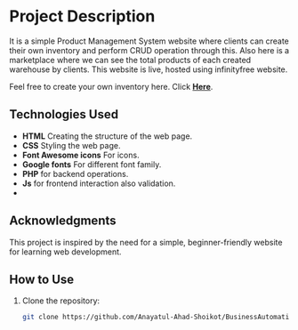 # Project Description
It is a simple Product Management System website where clients can create their own inventory and perform CRUD operation through this. Also here is a marketplace where we can see the total products of each created warehouse by clients.
This website is live, hosted using infinityfree website. 

Feel free to create your own inventory here. Click **[Here](http://product-management-system.free.nf)**.

## Technologies Used

- **HTML** Creating the structure of the web page.
- **CSS** Styling the web page.
- **Font Awesome icons** For icons.
- **Google fonts** For different font family.
- **PHP** for backend operations.
-  **Js** for frontend interaction also validation.
-  

## Acknowledgments

This project is inspired by the need for a simple, beginner-friendly website for learning web development.

## How to Use

1. Clone the repository:
   ```bash
   git clone https://github.com/Anayatul-Ahad-Shoikot/BusinessAutomation---Product_Management_System.git
